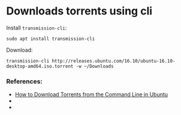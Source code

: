 # Downloads torrents using cli
Install `transmission-cli`:
```
sudo apt install transmission-cli
```
Download:
```
transmission-cli http://releases.ubuntu.com/16.10/ubuntu-16.10-desktop-amd64.iso.torrent -w ~/Downloads
```


### References:
- [How to Download Torrents from the Command Line in Ubuntu](https://www.maketecheasier.com/how-to-download-torrents-from-the-command-line-in-ubuntu/)
- []()
- []()
 
